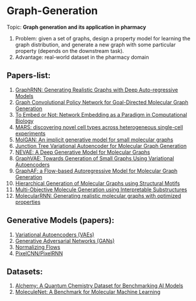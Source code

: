 # Graph-Generation

Topic: **Graph generation and its application in pharmacy**

1. Problem: given a set of graphs, design a property model for learning the graph distribution, and generate a new graph with some particular property (depends on the downstream task).
2. Advantage: real-world dataset in the pharmacy domain 

## Papers-list:

1. [GraphRNN: Generating Realistic Graphs with Deep Auto-regressive Models](https://cs.stanford.edu/people/jure/pubs/graphrnn-icml18.pdf)
2. [Graph Convolutional Policy Network for Goal-Directed Molecular Graph Generation](https://cs.stanford.edu/people/jure/pubs/gcpn-neurips18.pdf)
3. [To Embed or Not: Network Embedding as a Paradigm in Computational Biology](https://cs.stanford.edu/people/jure/pubs/embedding-fgene19.pdf)
4. [MARS: discovering novel cell types across heterogeneous single-cell experiments](https://cs.stanford.edu/people/jure/pubs/mars-naturemethods20.pdf)
5. [MolGAN: An implicit generative model for small molecular graphs](https://arxiv.org/pdf/1805.11973.pdf)
6. [Junction Tree Variational Autoencoder for Molecular Graph Generation](https://arxiv.org/pdf/1802.04364.pdf)
7. [NEVAE: A Deep Generative Model for Molecular Graphs](https://www.jmlr.org/papers/volume21/19-671/19-671.pdf)
8. [GraphVAE: Towards Generation of Small Graphs Using Variational Autoencoders](https://arxiv.org/pdf/1802.03480.pdf)
9. [GraphAF: a Flow-based Autoregressive Model for Molecular Graph Generation](https://arxiv.org/pdf/2001.09382.pdf)
10. [Hierarchical Generation of Molecular Graphs using Structural Motifs](https://arxiv.org/pdf/2002.03230.pdf)
11. [Multi-Objective Molecule Generation using Interpretable Substructures](http://proceedings.mlr.press/v119/jin20b/jin20b.pdf)
12. [MolecularRNN: Generating realistic molecular graphs with optimized properties](https://arxiv.org/pdf/1905.13372.pdf)

## Generative Models (papers):

1. [Variational Autoencoders (VAEs)](https://arxiv.org/pdf/1312.6114.pdf?source=post_page---------------------------)
2. [Generative Adversarial Networks (GANs)](https://papers.nips.cc/paper/2014/file/5ca3e9b122f61f8f06494c97b1afccf3-Paper.pdf)
3. [Normalizing Flows](https://arxiv.org/pdf/1908.09257.pdf)
4. [PixelCNN/PixelRNN](https://arxiv.org/pdf/1601.06759.pdf)

## Datasets:

1. [Alchemy: A Quantum Chemistry Dataset for Benchmarking AI Models](https://arxiv.org/pdf/1906.09427.pdf)
2. [MoleculeNet: A Benchmark for Molecular Machine Learning](https://pubs.rsc.org/--/content/articlehtml/2018/sc/c7sc02664a)

